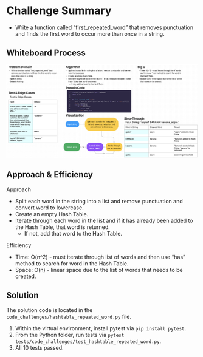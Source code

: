# Challenge Summary

* Write a function called “first_repeated_word” that removes punctuation and finds the first word to occur more than once in a string.

## Whiteboard Process

![Hashtable Repeated Word](hashtable_repeated_word.png)

## Approach & Efficiency

Approach
* Split each word in the string into a list and remove punctuation and convert word to lowercase.
* Create an empty Hash Table.
* Iterate through each word in the list and if it has already been added to the Hash Table, that word is returned.
  * If not, add that word to the Hash Table.

Efficiency
* Time: O(n^2) - must iterate through list of words and then use “has” method to search for word in the Hash Table.
* Space: O(n) - linear space due to the list of words that needs to be created.

## Solution

The solution code is located in the `code_challenges/hashtable_repeated_word.py` file.

1. Within the virtual environment, install pytest via `pip install pytest`.
2. From the Python folder, run tests via `pytest tests/code_challenges/test_hashtable_repeated_word.py`.
3. All 10 tests passed.
